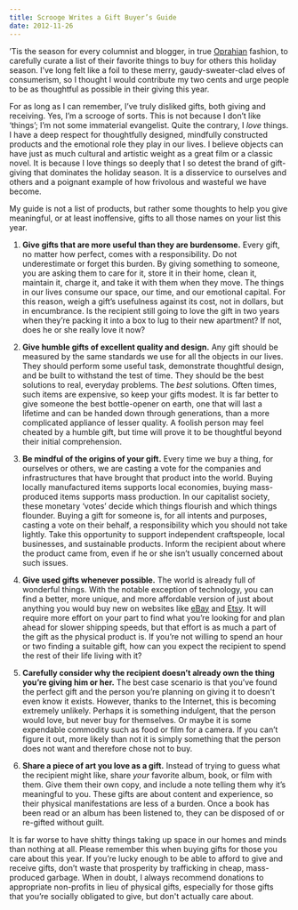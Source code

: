 ```yaml
---
title: Scrooge Writes a Gift Buyer’s Guide
date: 2012-11-26
---
```


’Tis the season for every columnist and blogger, in true [Oprahian](http://en.wikipedia.org/wiki/Oprah's_Favorite_Things) fashion, to carefully curate a list of their favorite things to buy for others this holiday season. I’ve long felt like a foil to these merry, gaudy-sweater-clad elves of consumerism, so I thought I would contribute my two cents and urge people to be as thoughtful as possible in their giving this year.

For as long as I can remember, I’ve truly disliked gifts, both giving and receiving. Yes, I’m a scrooge of sorts. This is not because I don’t like ‘things’; I’m not some immaterial evangelist. Quite the contrary, I *love* things. I have a deep respect for thoughtfully designed, mindfully constructed products and the emotional role they play in our lives. I believe objects can have just as much cultural and artistic weight as a great film or a classic novel. It is because I love things so deeply that I so detest the brand of gift-giving that dominates the holiday season. It is a disservice to ourselves and others and a poignant example of how frivolous and wasteful we have become.

My guide is not a list of products, but rather some thoughts to help you give meaningful, or at least inoffensive, gifts to all those names on your list this year.

1. __Give gifts that are more useful than they are burdensome.__
Every gift, no matter how perfect, comes with a responsibility. Do not underestimate or forget this burden. By giving something to someone, you are asking them to care for it, store it in their home, clean it, maintain it, charge it, and take it with them when they move. The things in our lives consume our space, our time, and our emotional capital. For this reason, weigh a gift’s usefulness against its cost, not in dollars, but in encumbrance. Is the recipient still going to love the gift in two years when they’re packing it into a box to lug to their new apartment? If not, does he or she really love it now?

2. __Give humble gifts of excellent quality and design.__
Any gift should be measured by the same standards we use for all the objects in our lives. They should perform some useful task, demonstrate thoughtful design, and be built to withstand the test of time. They should be the best solutions to real, everyday problems. The *best* solutions. Often times, such items are expensive, so keep your gifts modest. It is far better to give someone the best bottle-opener on earth, one that will last a lifetime and can be handed down through generations, than a more complicated appliance of lesser quality. A foolish person may feel cheated by a humble gift, but time will prove it to be thoughtful beyond their initial comprehension.

3. __Be mindful of the origins of your gift.__
Every time we buy a thing, for ourselves or others, we are casting a vote for the companies and infrastructures that have brought that product into the world. Buying locally manufactured items supports local economies, buying mass-produced items supports mass production. In our capitalist society, these monetary ‘votes’ decide which things flourish and which things flounder. Buying a gift for someone is, for all intents and purposes, casting a vote on their behalf, a responsibility which you should not take lightly. Take this opportunity to support independent craftspeople, local businesses, and sustainable products. Inform the recipient about where the product came from, even if he or she isn’t usually concerned about such issues.

4. __Give used gifts whenever possible.__
The world is already full of wonderful things. With the notable exception of technology, you can find a better, more unique, and more affordable version of just about anything you would buy new on websites like [eBay](http://www.ebay.com/) and [Etsy](http://www.etsy.com/). It will require more effort on your part to find what you’re looking for and plan ahead for slower shipping speeds, but that effort is as much a part of the gift as the physical product is. If you’re not willing to spend an hour or two finding a suitable gift, how can you expect the recipient to spend the rest of their life living with it?

5. __Carefully consider why the recipient doesn’t already own the thing you’re giving him or her.__
The best case scenario is that you’ve found the perfect gift and the person you’re planning on giving it to doesn't even know it exists. However, thanks to the Internet, this is becoming extremely unlikely. Perhaps it is something indulgent, that the person would love, but never buy for themselves. Or maybe it is some expendable commodity such as food or film for a camera. If you can’t figure it out, more likely than not it is simply something that the person does not want and therefore chose not to buy.

6. __Share a piece of art you love as a gift.__
Instead of trying to guess what the recipient might like, share *your* favorite album, book, or film with them. Give them their own copy, and include a note telling them why it’s meaningful to you. These gifts are about content and experience, so their physical manifestations are less of a burden. Once a book has been read or an album has been listened to, they can be disposed of or re-gifted without guilt.

It is far worse to have shitty things taking up space in our homes and minds than nothing at all. Please remember this when buying gifts for those you care about this year. If you’re lucky enough to be able to afford to give and receive gifts, don’t waste that prosperity by trafficking in cheap, mass-produced garbage. When in doubt, I always recommend donations to appropriate non-profits in lieu of physical gifts, especially for those gifts that you’re socially obligated to give, but don't actually care about.
